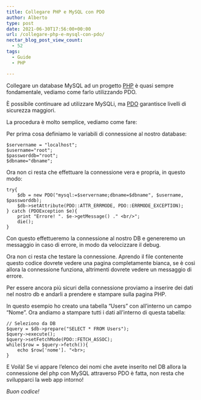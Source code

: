 ```yaml
---
title: Collegare PHP e MySQL con PDO
author: Alberto
type: post
date: 2021-06-30T17:56:00+00:00
url: /collegare-php-e-mysql-con-pdo/
nectar_blog_post_view_count:
  - 52
tags:
  - Guide
  - PHP

---
```

Collegare un database MySQL ad un progetto [PHP][1] è quasi sempre fondamentale, vediamo come farlo utilizzando PDO.

È possibile continuare ad utilizzare MySQLi, ma <a href="https://www.html.it/pag/63991/pdo-vs-mysqli/" rel="noreferrer noopener" target="_blank">PDO</a> garantisce livelli di sicurezza maggiori.<figure class="wp-block-embed is-type-video is-provider-youtube wp-block-embed-youtube wp-embed-aspect-16-9 wp-has-aspect-ratio">
<div class="wp-block-embed__wrapper">
</div></figure>

La procedura è molto semplice, vediamo come fare:

Per prima cosa definiamo le variabili di connessione al nostro database:

<pre class="wp-block-code"><code>$servername = "localhost";
$username="root";
$passworddb="root";
$dbname="dbname";</code></pre>

Ora non ci resta che effettuare la connessione vera e propria, in questo modo:

<pre class="wp-block-code"><code>try{
    $db = new PDO("mysql:=$servername;dbname=$dbname", $username, $passworddb);
    $db-&gt;setAttribute(PDO::ATTR_ERRMODE, PDO::ERRMODE_EXCEPTION);
} catch (PDOException $e){
    print "Errore! ". $e-&gt;getMessage() ." &lt;br/&gt;";
    die();
}</code></pre>

Con questo effettueremo la connessione al nostro DB e genereremo un messaggio in caso di errore, in modo da velocizzare il debug.

Ora non ci resta che testare la connessione. Aprendo il file contenente questo codice dovrete vedere una pagina completamente bianca, se è così allora la connessione funziona, altrimenti dovrete vedere un messaggio di errore.

Per essere ancora più sicuri della connessione proviamo a inserire dei dati nel nostro db e andarli a prendere e stampare sulla pagina PHP.

In questo esempio ho creato una tabella “Users” con all’interno un campo “Nome”. Ora andiamo a stampare tutti i dati all’interno di questa tabella:

<pre class="wp-block-code"><code>// Seleziono da DB
$query = $db-&gt;prepare("SELECT * FROM Users");
$query-&gt;execute();
$query-&gt;setFetchMode(PDO::FETCH_ASSOC);
while($row = $query-&gt;fetch()){
    echo $row['nome']. "&lt;br&gt;;
}</code></pre>

E Voilà! Se vi appare l’elenco dei nomi che avete inserito nel DB allora la connessione del php con MySQL attraverso PDO è fatta, non resta che svilupparci la web app intorno!

_Buon codice!_

 [1]: /tags/php/